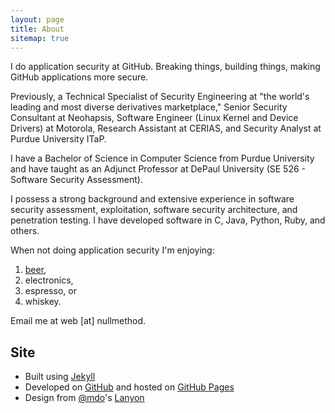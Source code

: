 ```yaml
---
layout: page
title: About
sitemap: true
---
```


I do application security at GitHub. Breaking things, building things, making GitHub applications more secure.

Previously, a Technical Specialist of Security Engineering at "the world's leading and most diverse derivatives marketplace," Senior Security Consultant at Neohapsis, Software Engineer (Linux Kernel and Device Drivers) at Motorola, Research Assistant at CERIAS, and Security Analyst at Purdue University ITaP.

I have a Bachelor of Science in Computer Science from Purdue University and have taught as an Adjunct Professor at DePaul University (SE 526 - Software Security Assessment).

I possess a strong background and extensive experience in software security assessment, exploitation, software security architecture, and penetration testing. I have developed software in C, Java, Python, Ruby, and others.

When not doing application security I'm enjoying:

1. [beer](https://untappd.com/user/GOse),
1. electronics,
1. espresso, or
1. whiskey.

Email me at web [at] nullmethod.

## Site

* Built using [Jekyll](http://jekyllrb.com)
* Developed on [GitHub](https://github.com/gregose/gregose.github.com) and hosted on [GitHub Pages](https://pages.github.com)
* Design from [@mdo](https://github.com/mdo)'s [Lanyon](https://github.com/poole/lanyon)

